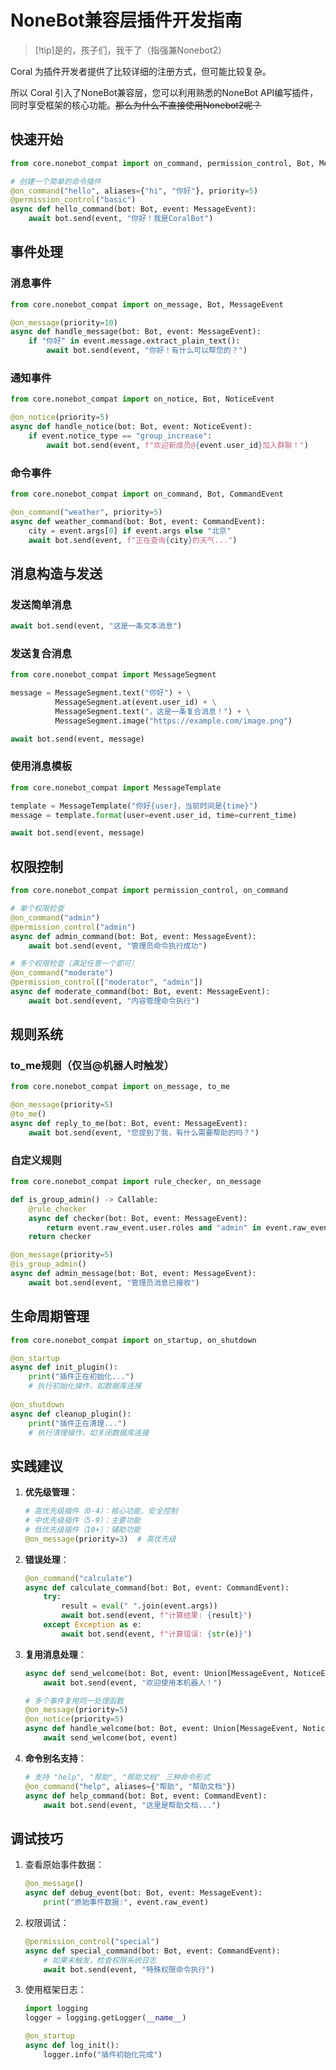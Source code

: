 # NoneBot兼容层插件开发指南

> [!tip]是的，孩子们，我干了（指强兼Nonebot2）

Coral 为插件开发者提供了比较详细的注册方式，但可能比较复杂。

所以 Coral 引入了NoneBot兼容层，您可以利用熟悉的NoneBot API编写插件，同时享受框架的核心功能。<s>那么为什么不直接使用Nonebot2呢？</s>

## 快速开始

```python
from core.nonebot_compat import on_command, permission_control, Bot, MessageEvent

# 创建一个简单的命令插件
@on_command("hello", aliases={"hi", "你好"}, priority=5)
@permission_control("basic")
async def hello_command(bot: Bot, event: MessageEvent):
    await bot.send(event, "你好！我是CoralBot")
```

## 事件处理

### 消息事件

```python
from core.nonebot_compat import on_message, Bot, MessageEvent

@on_message(priority=10)
async def handle_message(bot: Bot, event: MessageEvent):
    if "你好" in event.message.extract_plain_text():
        await bot.send(event, "你好！有什么可以帮您的？")
```

### 通知事件

```python
from core.nonebot_compat import on_notice, Bot, NoticeEvent

@on_notice(priority=5)
async def handle_notice(bot: Bot, event: NoticeEvent):
    if event.notice_type == "group_increase":
        await bot.send(event, f"欢迎新成员@{event.user_id}加入群聊！")
```

### 命令事件

```python
from core.nonebot_compat import on_command, Bot, CommandEvent

@on_command("weather", priority=5)
async def weather_command(bot: Bot, event: CommandEvent):
    city = event.args[0] if event.args else "北京"
    await bot.send(event, f"正在查询{city}的天气...")
```

## 消息构造与发送

### 发送简单消息

```python
await bot.send(event, "这是一条文本消息")
```

### 发送复合消息

```python
from core.nonebot_compat import MessageSegment

message = MessageSegment.text("你好") + \
          MessageSegment.at(event.user_id) + \
          MessageSegment.text("，这是一条复合消息！") + \
          MessageSegment.image("https://example.com/image.png")

await bot.send(event, message)
```

### 使用消息模板

```python
from core.nonebot_compat import MessageTemplate

template = MessageTemplate("你好{user}，当前时间是{time}")
message = template.format(user=event.user_id, time=current_time)

await bot.send(event, message)
```

## 权限控制

```python
from core.nonebot_compat import permission_control, on_command

# 单个权限检查
@on_command("admin")
@permission_control("admin")
async def admin_command(bot: Bot, event: MessageEvent):
    await bot.send(event, "管理员命令执行成功")

# 多个权限检查（满足任意一个即可）
@on_command("moderate")
@permission_control(["moderator", "admin"])
async def moderate_command(bot: Bot, event: MessageEvent):
    await bot.send(event, "内容管理命令执行")
```

## 规则系统

### to_me规则（仅当@机器人时触发）

```python
from core.nonebot_compat import on_message, to_me

@on_message(priority=5)
@to_me()
async def reply_to_me(bot: Bot, event: MessageEvent):
    await bot.send(event, "您提到了我，有什么需要帮助的吗？")
```

### 自定义规则

```python
from core.nonebot_compat import rule_checker, on_message

def is_group_admin() -> Callable:
    @rule_checker
    async def checker(bot: Bot, event: MessageEvent):
        return event.raw_event.user.roles and "admin" in event.raw_event.user.roles
    return checker

@on_message(priority=5)
@is_group_admin()
async def admin_message(bot: Bot, event: MessageEvent):
    await bot.send(event, "管理员消息已接收")
```

## 生命周期管理

```python
from core.nonebot_compat import on_startup, on_shutdown

@on_startup
async def init_plugin():
    print("插件正在初始化...")
    # 执行初始化操作，如数据库连接
    
@on_shutdown
async def cleanup_plugin():
    print("插件正在清理...")
    # 执行清理操作，如关闭数据库连接
```

## 实践建议

1. **优先级管理**：

   ```python
   # 高优先级插件（0-4）：核心功能、安全控制
   # 中优先级插件（5-9）：主要功能
   # 低优先级插件（10+）：辅助功能
   @on_message(priority=3)  # 高优先级
   ```

2. **错误处理**：

   ```python
   @on_command("calculate")
   async def calculate_command(bot: Bot, event: CommandEvent):
       try:
           result = eval(" ".join(event.args))
           await bot.send(event, f"计算结果: {result}")
       except Exception as e:
           await bot.send(event, f"计算错误: {str(e)}")
   ```

3. **复用消息处理**：

   ```python
   async def send_welcome(bot: Bot, event: Union[MessageEvent, NoticeEvent]):
       await bot.send(event, "欢迎使用本机器人！")
   
   # 多个事件复用同一处理函数
   @on_message(priority=5)
   @on_notice(priority=5)
   async def handle_welcome(bot: Bot, event: Union[MessageEvent, NoticeEvent]):
       await send_welcome(bot, event)
   ```

4. **命令别名支持**：

   ```python
   # 支持 "help", "帮助", "帮助文档" 三种命令形式
   @on_command("help", aliases={"帮助", "帮助文档"})
   async def help_command(bot: Bot, event: CommandEvent):
       await bot.send(event, "这里是帮助文档...")
   ```

## 调试技巧

1. 查看原始事件数据：

   ```python
   @on_message()
   async def debug_event(bot: Bot, event: MessageEvent):
       print("原始事件数据:", event.raw_event)
   ```

2. 权限调试：

   ```python
   @permission_control("special")
   async def special_command(bot: Bot, event: CommandEvent):
       # 如果未触发，检查权限系统日志
       await bot.send(event, "特殊权限命令执行")
   ```

3. 使用框架日志：

   ```python
   import logging
   logger = logging.getLogger(__name__)
   
   @on_startup
   async def log_init():
       logger.info("插件初始化完成")
   ```
